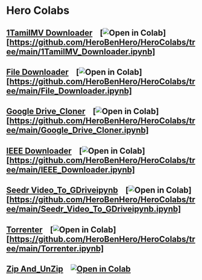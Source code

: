 # Hero Colabs
## [1TamilMV Downloader]() &nbsp;&nbsp; [![Open in Colab][Colab Badge]][https://github.com/HeroBenHero/HeroColabs/tree/main/1TamilMV_Downloader.ipynb]
## [File Downloader]() &nbsp;&nbsp; [![Open in Colab][Colab Badge]][https://github.com/HeroBenHero/HeroColabs/tree/main/File_Downloader.ipynb]
## [Google Drive_Cloner]() &nbsp;&nbsp; [![Open in Colab][Colab Badge]][https://github.com/HeroBenHero/HeroColabs/tree/main/Google_Drive_Cloner.ipynb]
## [IEEE Downloader]() &nbsp;&nbsp; [![Open in Colab][Colab Badge]][https://github.com/HeroBenHero/HeroColabs/tree/main/IEEE_Downloader.ipynb]
## [Seedr Video_To_GDriveipynb]() &nbsp;&nbsp; [![Open in Colab][Colab Badge]][https://github.com/HeroBenHero/HeroColabs/tree/main/Seedr_Video_To_GDriveipynb.ipynb]
## [Torrenter]() &nbsp;&nbsp; [![Open in Colab][Colab Badge]][https://github.com/HeroBenHero/HeroColabs/tree/main/Torrenter.ipynb]
## [Zip And_UnZip]() &nbsp;&nbsp; [![Open in Colab][Colab Badge]][A1]

[Colab Badge]:https://colab.research.google.com/assets/colab-badge.svg
[A1]:https://github.com/HeroBenHero/HeroColabs/tree/main/Zip_And_UnZip.ipynb
